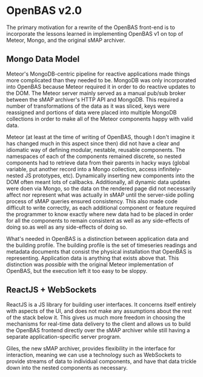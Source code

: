 # OpenBAS v2.0

The primary motivation for a rewrite of the OpenBAS front-end is to incorporate
the lessons learned in implementing OpenBAS v1 on top of Meteor, Mongo, and the
original sMAP archiver.

## Mongo Data Model

Meteor's MongoDB-centric pipeline for reactive applications made things more
complicated than they needed to be. MongoDB was only incorporated into OpenBAS
because Meteor required it in order to do reactive updates to the DOM. The
Meteor server mainly served as a manual pub/sub broker between the sMAP
archiver's HTTP API and MongoDB. This required a number of transformations of
the data as it was sliced, keys were reassigned and portions of data were
placed into multiple MongoDB collections in order to make all of the Meteor
components happy with valid data.

Meteor (at least at the time of writing of OpenBAS, though I don't imagine it
has changed much in this aspect since then) did not have a clear and idiomatic
way of defining modular, nestable, reusable components. The namespaces of each
of the components remained discrete, so nested components had to retrieve data
from their parents in hacky ways (global variable, put another record into a
Mongo collection, access infinitely-nested JS prototypes, etc). Dynamically
inserting new components into the DOM often meant lots of callbacks.
Additionally, all dynamic data updates were doen via Mongo, so the data on the
rendered page did not necessarily affect nor represent what was actually in
sMAP until the server-side polling process of sMAP queries ensured consistency.
This also made code difficult to write correctly, as each additional component
or feature required the programmer to know exactly where new data had to be
placed in order for all the components to remain consistent as well as any
side-effects of doing so.as well as any side-effects of doing so.

What's needed in OpenBAS is a distinction between application data and the
building profile. The building profile is the set of timeseries readings and
metadata documents that consist the physical installation that OpenBAS is
representing. Application data is anything that exists above that. This
distinction was *possible* with the original Meteor implementation of OpenBAS,
but the execution left it too easy to be sloppy.

## ReactJS + WebSockets

ReactJS is a JS library for building user interfaces. It concerns itself
entirely with aspects of the UI, and does not make any assumptions about the
rest of the stack below it. This gives us much more freedom in choosing the
mechanisms for real-time data delivery to the client and allows us to build the
OpenBAS frontend directly over the sMAP archiver while still having a separate
application-specific server program.

Giles, the new sMAP archiver, provides flexibility in the interface for
interaction, meaning we can use a technology such as WebSockets to provide
streams of data to individual components, and have that data trickle down into
the nested components as necessary.
